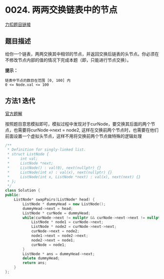 # 0024. 两两交换链表中的节点    

[力扣题目链接](https://leetcode-cn.com/problems/swap-nodes-in-pairs/)    
   

## 题目描述   

给你一个链表，两两交换其中相邻的节点，并返回交换后链表的头节点。你必须在不修改节点内部的值的情况下完成本题（即，只能进行节点交换）。


**提示：**

    链表中节点的数目在范围 [0, 100] 内
    0 <= Node.val <= 100



## 方法1 迭代  


[官方题解](https://leetcode-cn.com/problems/swap-nodes-in-pairs/solution/liang-liang-jiao-huan-lian-biao-zhong-de-jie-di-91/)  

按照题目意思模拟即可，模拟过程中发现对于curNode，要交换其后面的两个节点，也需要将curNode->next = node2, 这样在交换前两个节点时，也需要在他们前面设置一个虚拟头节点，这样不用将交换前两个节点做特殊的逻辑处理  



```cpp
/**
 * Definition for singly-linked list.
 * struct ListNode {
 *     int val;
 *     ListNode *next;
 *     ListNode() : val(0), next(nullptr) {}
 *     ListNode(int x) : val(x), next(nullptr) {}
 *     ListNode(int x, ListNode *next) : val(x), next(next) {}
 * };
 */
class Solution {
public:
    ListNode* swapPairs(ListNode* head) {
        ListNode * dummyHead = new ListNode();
        dummyHead->next = head;
        ListNode * curNode = dummyHead;
        while(curNode->next != nullptr && curNode->next->next != nullptr) {
            ListNode * node1 = curNode->next;
            ListNode * node2 = curNode->next->next;
            curNode->next = node2;
            node1->next = node2->next;
            node2->next = node1;
            curNode = node1;
        }
        ListNode * ans = dummyHead->next;
        delete dummyHead;
        return ans;
    }
};
```